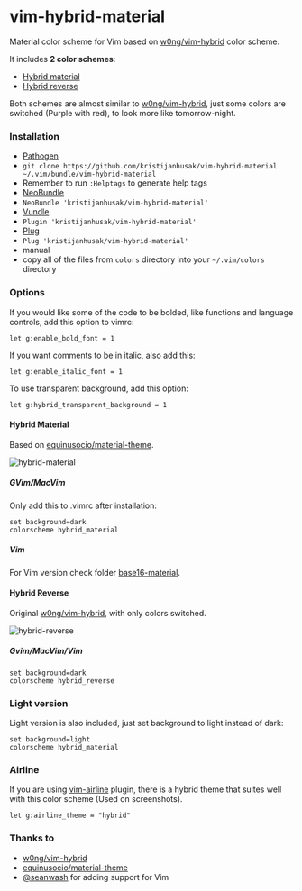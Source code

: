 # vim-hybrid-material
Material color scheme for Vim based on [w0ng/vim-hybrid](https://github.com/w0ng/vim-hybrid) color scheme.

It includes **2 color schemes**:
* [Hybrid material](#hybrid-material)
* [Hybrid reverse](#hybrid-reverse)

Both schemes are almost similar to [w0ng/vim-hybrid](https://github.com/w0ng/vim-hybrid), just some colors are switched (Purple with red), to look more like tomorrow-night.

### Installation
*  [Pathogen](https://github.com/tpope/vim-pathogen)
  *  `git clone https://github.com/kristijanhusak/vim-hybrid-material ~/.vim/bundle/vim-hybrid-material`
  *  Remember to run `:Helptags` to generate help tags
*  [NeoBundle](https://github.com/Shougo/neobundle.vim)
  *  `NeoBundle 'kristijanhusak/vim-hybrid-material'`
*  [Vundle](https://github.com/gmarik/vundle)
  *  `Plugin 'kristijanhusak/vim-hybrid-material'`
*  [Plug](https://github.com/junegunn/vim-plug)
  *  `Plug 'kristijanhusak/vim-hybrid-material'`
*  manual
  *  copy all of the files from `colors` directory into your `~/.vim/colors` directory

### Options

If you would like some of the code to be bolded, like functions and language controls, add this option to vimrc:

```vimL
let g:enable_bold_font = 1
```

If you want comments to be in italic, also add this:
```vimL
let g:enable_italic_font = 1
```

To use transparent background, add this option:
```vimL
let g:hybrid_transparent_background = 1
```


#### Hybrid Material
Based on [equinusocio/material-theme](https://github.com/equinusocio/material-theme).

![hybrid-material](https://cloud.githubusercontent.com/assets/1782860/8340203/483e81f2-1abd-11e5-8fc6-b1ca5c646404.png)


##### GVim/MacVim
Only add this to .vimrc after installation:

```vimL
set background=dark
colorscheme hybrid_material
```

##### Vim
For Vim version check folder [base16-material](https://github.com/kristijanhusak/vim-hybrid-material/tree/master/base16-material).

#### Hybrid Reverse
Original [w0ng/vim-hybrid](https://github.com/w0ng/vim-hybrid), with only colors switched.

![hybrid-reverse](https://cloud.githubusercontent.com/assets/1782860/8340291/e046a042-1abd-11e5-82fd-b323ec5fd80c.png)

##### Gvim/MacVim/Vim
```vimL
set background=dark
colorscheme hybrid_reverse
```

### Light version
Light version is also included, just set background to light instead of dark:
```vimL
set background=light
colorscheme hybrid_material
```


### Airline
If you are using [vim-airline](https://github.com/bling/vim-airline) plugin, there is a hybrid theme that suites well with this color scheme (Used on screenshots).
```vimL
let g:airline_theme = "hybrid"
```


### Thanks to
* [w0ng/vim-hybrid](https://github.com/w0ng/vim-hybrid)
* [equinusocio/material-theme](https://github.com/equinusocio/material-theme)
* [@seanwash](https://github.com/seanwash) for adding support for Vim
